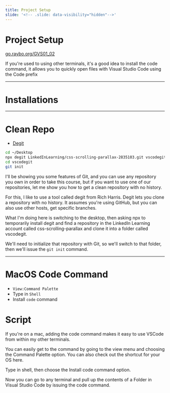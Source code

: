 ```yaml
---
title: Project Setup
slide: '<!-- .slide: data-visibility="hidden"-->'
---
```


<!-- .slide: data-state="layout-title" class="bg-dark"-->

# Project Setup

<div class="slide-link"><a href="https://go.raybo.org/GVS01_03"><i class="fab fa-slideshare"></i> go.raybo.org/GVS01_02</a></div>

> >

If you're used to using other terminals, it's a good idea to install the code command, it allows you to quickly open files with Visual Studio Code using the Code prefix

---

# Installations
---
# Clean Repo
- [Degit](https://github.com/Rich-Harris/degit)

```sh
cd ~/Desktop
npx degit LinkedInLearning/css-scrolling-parallax-2835103.git vscodegit
cd vscodegit                                    
git init
```
> >

I'll be showing you some features of Git, and you can use any repository you own in order to take this course, but if you want to use one of our repositories, let me show you how to get a clean repository with no history.

For this, I like to use a tool called degit from Rich Harris. Degit lets you clone a repository with no history. It assumes you're using GitHub, but you can also use other hosts, get specific branches.

What I'm doing here is switching to the desktop, then asking npx to temporarily install degit and find a repository in the LinkedIn Learning account called css-scrolling-parallax and clone it into a folder called vscodegit.

We'll need to initialize that repository with Git, so we'll switch to that folder, then we'll issue the `git init` command.

---

# MacOS Code Command

- `View:Command Palette`
- Type in `Shell`
- Install `code` command

> >


# Script
If you're on a mac, adding the code command makes it easy to use VSCode from within my other terminals.

You can easily get to the command by going to the view menu and choosing the Command Palette option. You can also check out the shortcut for your OS here.

Type in shell, then choose the Install code command option.

Now you can go to any terminal and pull up the contents of a Folder in Visual Studio Code by issuing the code command.

